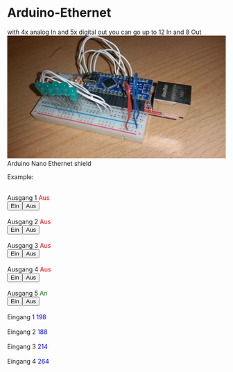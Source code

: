 # Arduino-Ethernet
with 4x analog In
and 5x digital out
you can go up to 12 In and 8 Out
![Bild](https://github.com/ToWipf/Arduino-Ethernet/blob/master/20170318_110604.jpg)
Arduino Nano Ethernet shield




Example:

<!DOCTYPE html><html>
<head>
<title>Arduino</title>
<meta name='viewport' content='width=device-width' />
</head>
<body>
<br>Ausgang 1<font color='red'> Aus</font>
<form method=get><input type=submit name=4 value='Ein'><input type=submit name=4 value='Aus'></form>
<br>Ausgang 2<font color='red'> Aus</font>
<form method=get><input type=submit name=5 value='Ein'><input type=submit name=5 value='Aus'></form>
<br>Ausgang 3<font color='red'> Aus</font>
<form method=get><input type=submit name=6 value='Ein'><input type=submit name=6 value='Aus'></form>
<br>Ausgang 4<font color='red'> Aus</font>
<form method=get><input type=submit name=7 value='Ein'><input type=submit name=7 value='Aus'></form>
<br>Ausgang 5<font color='green'> An</font>
<form method=get><input type=submit name=8 value='Ein'><input type=submit name=8 value='Aus'></form>
<br>Eingang 1 <font color='blue'> 198<br></font>
<br>Eingang 2 <font color='blue'> 188<br></font>
<br>Eingang 3 <font color="blue"> 214<br></font>
<br>Eingang 4 <font color='blue'> 264<br></font>
</body>
</html>
